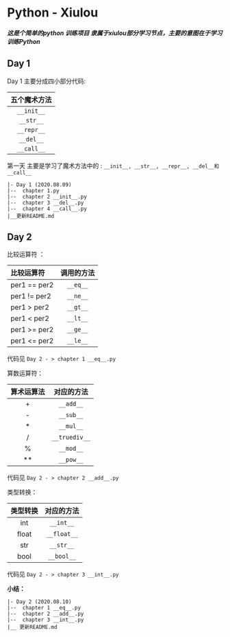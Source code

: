  # Python - Xiulou
 ##### 这是个简单的python 训练项目 隶属于xiulou部分学习节点，主要的意图在于学习训练Python
 ## Day 1 
 
 Day 1 主要分成四小部分代码: 
 
 |五个魔术方法|
 |:-------:|
 |`__init__`|
 |`__str__`|
 |`__repr__`|
 | `__del__`|
 |`__call__`|
 
 第一天 主要是学习了魔术方法中的 : `__init__, __str__, __repr__, __del__和__call__`  
 ```
|- Day 1 (2020.08.09)
|--  chapter 1.py
|--  chapter 2 __init__.py
|--  chapter 3 __del__.py
|--  chapter 4 __call__.py
|__更新README.md
```

## Day 2
比较运算符 ： 

|比较运算符|调用的方法|
|:------------|:------------:|
|per1 == per2  |	`__eq__`|
|per1 != per2   |	`__ne__`|
|per1 > per2    |   `__gt__`|
|per1 < per2    |	`__lt__`|
|per1 >= per2  |	`__ge__`|
|per1 <= per2  |   `__le__`|

代码见 `Day 2 - > chapter 1 __eq__.py`   

算数运算符：

|算术运算法|对应的方法|
|:------------:|:------------:|
|+|	`__add__`|
|-|	`__sub__`|
|*|	`__mul__`|
|/|	`__truediv__`|
|%|	`__mod__`|
|**|	`__pow__`|

代码见 `Day 2 - > chapter 2 __add__.py`   

类型转换：

|类型转换 | 对应的方法|
|:------------:|:------------:|
|int|`__int__`|
|float|`__float__`|
|str|`__str__`|
|bool|`__bool__`|

代码见 `Day 2 - > chapter 3 __int__.py` 
  
**小结：**
 ```
|- Day 2 (2020.08.10)
|--  chapter 1 __eq__.py
|--  chapter 2 __add__.py
|--  chapter 3 __int__.py
|__ 更新README.md
```


